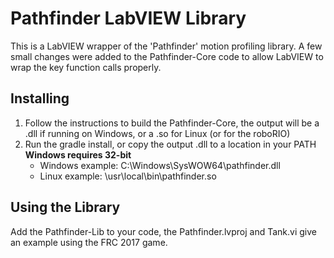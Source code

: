 # Pathfinder LabVIEW Library
This is a LabVIEW wrapper of the 'Pathfinder' motion profiling library. A few small changes were added to the Pathfinder-Core code to allow LabVIEW to wrap the key function calls properly.

## Installing
1. Follow the instructions to build the Pathfinder-Core, the output will be a .dll if running on Windows, or a .so for Linux (or for the roboRIO)
2. Run the gradle install, or copy the output .dll to a location in your PATH **Windows requires 32-bit**
    - Windows example: C:\Windows\SysWOW64\pathfinder.dll
    - Linux example: \usr\local\bin\pathfinder.so

## Using the Library
Add the Pathfinder-Lib to your code, the Pathfinder.lvproj and Tank.vi give an example using the FRC 2017 game.
